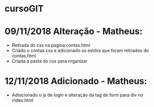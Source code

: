 # cursoGIT
# 09/11/2018 Alteração - Matheus: 
  * Retirada do css na pagina contas.html
  * Criado o contas.css e adicionado os estilos que foram retirados do contas.html
  * Criada a pasta do css para organizar
# 12/11/2018 Adicionado - Matheus:
  * Adiocionado o js de login e alteração da tag de form para div no index.html
